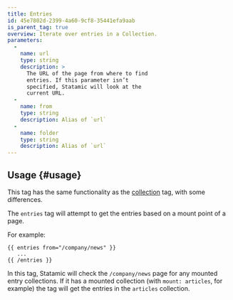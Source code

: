 ```yaml
---
title: Entries
id: 45e7802d-2399-4a60-9cf8-35441efa9aab
is_parent_tag: true
overview: Iterate over entries in a Collection.
parameters:
  -
    name: url
    type: string
    description: >
      The URL of the page from where to find
      entries. If this parameter isn’t
      specified, Statamic will look at the
      current URL.
  -
    name: from
    type: string
    description: Alias of `url`
  -
    name: folder
    type: string
    description: Alias of `url`
---
```

## Usage {#usage}

This tag has the same functionality as the [collection](collection) tag, with some differences.

The `entries` tag will attempt to get the entries based on a mount point of a page.

For example:

```
{{ entries from="/company/news" }}
   ...
{{ /entries }}
```

In this tag, Statamic will check the `/company/news` page for any mounted entry collections. If it has a mounted collection (with `mount: articles`, for example) the tag will get the entries in the `articles` collection.

[collection]: /docs/tags/collection
